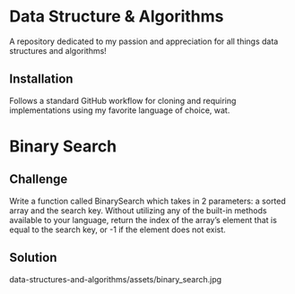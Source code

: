 # Data Structure & Algorithms
A repository dedicated to my passion and appreciation for all things data structures and algorithms!

## Installation
Follows a standard GitHub workflow for cloning and requiring implementations using my favorite language of choice, wat.

# Binary Search

## Challenge
Write a function called BinarySearch which takes in 2 parameters: a sorted array and the search key. Without utilizing any of the built-in methods available to your language, return the index of the array’s element that is equal to the search key, or -1 if the element does not exist.

## Solution
data-structures-and-algorithms/assets/binary_search.jpg